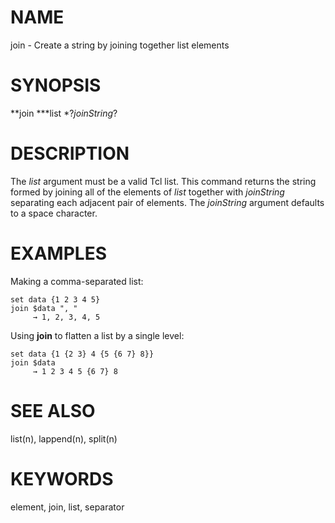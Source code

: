 # NAME

join - Create a string by joining together list elements

# SYNOPSIS

**join ***list *?*joinString*?

# DESCRIPTION

The *list* argument must be a valid Tcl list. This command returns the
string formed by joining all of the elements of *list* together with
*joinString* separating each adjacent pair of elements. The *joinString*
argument defaults to a space character.

# EXAMPLES

Making a comma-separated list:

    set data {1 2 3 4 5}
    join $data ", "
         → 1, 2, 3, 4, 5

Using **join** to flatten a list by a single level:

    set data {1 {2 3} 4 {5 {6 7} 8}}
    join $data
         → 1 2 3 4 5 {6 7} 8

# SEE ALSO

list(n), lappend(n), split(n)

# KEYWORDS

element, join, list, separator
